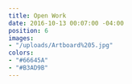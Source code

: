 ```yaml
---
title: Open Work
date: 2016-10-13 00:07:00 -04:00
position: 6
images:
- "/uploads/Artboard%205.jpg"
colors:
- "#66645A"
- "#B3AD9B"
---
```


